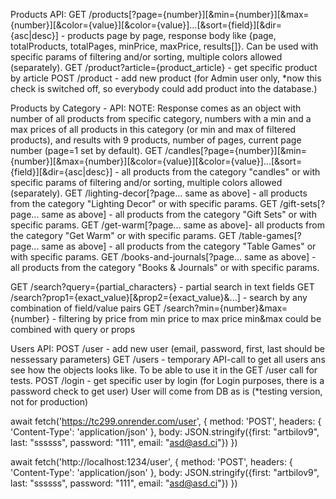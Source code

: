 Products API:
GET /products[?page={number}][&min={number}][&max={number}][&color={value}][&color={value}]...[&sort={field}][&dir={asc|desc}] - products page by page, response body like {page, totalProducts, totalPages, minPrice, maxPrice, results[]}. Can be used with specific params of filtering and/or sorting, multiple colors allowed (separately).
GET /product?article={product_article} - get specific product by article
POST /product - add new product (for Admin user only, *now this check is switched off, so everybody could add product into the database.)

Products by Category - API:
NOTE: Response comes as an object with number of all products from specific category, numbers with a min and a max prices of all products in this category (or min and max of filtered products), and results with 9 products, number of pages, current page number (page=1 set by default). 
GET /candles[?page={number}][&min={number}][&max={number}][&color={value}][&color={value}]...[&sort={field}][&dir={asc|desc}] - all products from the category "candles" or with specific params of filtering and/or sorting, multiple colors allowed (separately).
GET /lighting-decor[?page... same as above] - all products from the category "Lighting Decor" or with specific params.
GET /gift-sets[?page... same as above] - all products from the category "Gift Sets" or with specific params.
GET /get-warm[?page... same as above]- all products from the category "Get Warm" or with specific params.
GET /table-games[?page... same as above] - all products from the category "Table Games" or with specific params.
GET /books-and-journals[?page... same as above] - all products from the category "Books & Journals" or with specific params.


GET /search?query={partial_characters} - partial search in text fields
GET /search?prop1={exact_value}[&prop2={exact_value}&...] - search by any combination of field/value pairs
GET /search?min={number}&max={number} - filtering by price from min price to max price
  min&max could be combined with query or props

Users API:
POST /user - add new user (email, password, first, last should be nessessary parameters)
GET /users - temporary API-call to get all users ans see how the objects looks like. To be able to use it in the GET /user call for tests.
POST /login - get specific user by login (for Login purposes, there is a password check to get user) User will come from DB as is (*testing version, not for production)



await fetch('https://tc299.onrender.com/user', {
  method: 'POST',
  headers: {
    'Content-Type': 'application/json'
  },
  body: JSON.stringify({first: "artbilov9", last: "ssssss", password: "111", email: "asd@asd.ci"})
})


await fetch('http://localhost:1234/user', {
  method: 'POST',
  headers: {
    'Content-Type': 'application/json'
  },
  body: JSON.stringify({first: "artbilov9", last: "ssssss", password: "111", email: "asd@asd.ci"})
})




